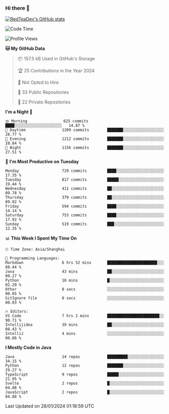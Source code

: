 ### Hi there 👋

<!--
**RedTeaDev/RedTeaDev** is a ✨ _special_ ✨ repository because its `README.md` (this file) appears on your GitHub profile.

Here are some ideas to get you started:

- 🔭 I’m currently working on ...
- 🌱 I’m currently learning ...
- 👯 I’m looking to collaborate on ...
- 🤔 I’m looking for help with ...
- 💬 Ask me about ...
- 📫 How to reach me: ...
- 😄 Pronouns: ...
- ⚡ Fun fact: ...
-->

<!--
[![wakatime](https://wakatime.com/badge/user/6b101ed0-04c0-4490-9283-eb61f2efff96.svg)](https://wakatime.com/@6b101ed0-04c0-4490-9283-eb61f2efff96)
!-->

[![RedTeaDev's GitHub stats](https://github-readme-stats.vercel.app/api?username=RedTeaDev)](https://github.com/anuraghazra/github-readme-stats)
<!--
[![willianrod's wakatime stats](https://github-readme-stats.vercel.app/api/wakatime?username=RedTeaDev)](https://github.com/anuraghazra/github-readme-stats)
!-->
<!--START_SECTION:waka-->
![Code Time](http://img.shields.io/badge/Code%20Time-2%2C015%20hrs%203%20mins-blue)

![Profile Views](http://img.shields.io/badge/Profile%20Views-0-blue)

**🐱 My GitHub Data** 

> 📦 157.5 kB Used in GitHub's Storage 
 > 
> 🏆 25 Contributions in the Year 2024
 > 
> 🚫 Not Opted to Hire
 > 
> 📜 33 Public Repositories 
 > 
> 🔑 22 Private Repositories 
 > 
**I'm a Night 🦉** 

```text
🌞 Morning                625 commits         ████░░░░░░░░░░░░░░░░░░░░░   14.87 % 
🌆 Daytime                1209 commits        ███████░░░░░░░░░░░░░░░░░░   28.77 % 
🌃 Evening                1212 commits        ███████░░░░░░░░░░░░░░░░░░   28.84 % 
🌙 Night                  1156 commits        ███████░░░░░░░░░░░░░░░░░░   27.51 % 
```
📅 **I'm Most Productive on Tuesday** 

```text
Monday                   729 commits         ████░░░░░░░░░░░░░░░░░░░░░   17.35 % 
Tuesday                  817 commits         █████░░░░░░░░░░░░░░░░░░░░   19.44 % 
Wednesday                411 commits         ██░░░░░░░░░░░░░░░░░░░░░░░   09.78 % 
Thursday                 379 commits         ██░░░░░░░░░░░░░░░░░░░░░░░   09.02 % 
Friday                   594 commits         ████░░░░░░░░░░░░░░░░░░░░░   14.14 % 
Saturday                 753 commits         ████░░░░░░░░░░░░░░░░░░░░░   17.92 % 
Sunday                   519 commits         ███░░░░░░░░░░░░░░░░░░░░░░   12.35 % 
```


📊 **This Week I Spent My Time On** 

```text
🕑︎ Time Zone: Asia/Shanghai

💬 Programming Languages: 
Markdown                 6 hrs 52 mins       ██████████████████████░░░   88.44 % 
Java                     43 mins             ██░░░░░░░░░░░░░░░░░░░░░░░   09.27 % 
Python                   10 mins             █░░░░░░░░░░░░░░░░░░░░░░░░   02.20 % 
Other                    0 secs              ░░░░░░░░░░░░░░░░░░░░░░░░░   00.05 % 
GitIgnore file           0 secs              ░░░░░░░░░░░░░░░░░░░░░░░░░   00.03 % 

🔥 Editors: 
VS Code                  7 hrs 2 mins        ███████████████████████░░   90.71 % 
Intellijidea             39 mins             ██░░░░░░░░░░░░░░░░░░░░░░░   08.43 % 
IntelliJ                 4 mins              ░░░░░░░░░░░░░░░░░░░░░░░░░   00.86 % 
```

**I Mostly Code in Java** 

```text
Java                     14 repos            █████████░░░░░░░░░░░░░░░░   34.15 % 
Python                   12 repos            ███████░░░░░░░░░░░░░░░░░░   29.27 % 
TypeScript               9 repos             █████░░░░░░░░░░░░░░░░░░░░   21.95 % 
Svelte                   2 repos             █░░░░░░░░░░░░░░░░░░░░░░░░   04.88 % 
JavaScript               2 repos             █░░░░░░░░░░░░░░░░░░░░░░░░   04.88 % 
```




 Last Updated on 28/01/2024 01:18:59 UTC
<!--END_SECTION:waka-->


